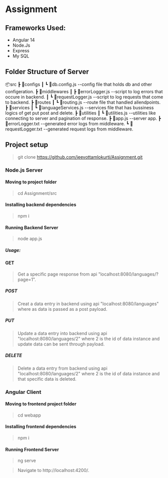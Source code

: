 # Assignment
## Frameworks Used:
- Angular 14
- Node.Js
- Express
- My SQL

## Folder Structure of Server


📦src
 ┣ 📂configs
 ┃ ┗ 📜db.config.js         --config file that holds db and other configeration.
 ┣ 📂middlewares
 ┃ ┣ 📜errorLogger.js       --script to log errors that occure in backend.
 ┃ ┗ 📜requestLogger.js     --script to log requests that come to backend.
 ┣ 📂routes
 ┃ ┗ 📜routing.js           --route file that handled allendpoints.
 ┣ 📂services
 ┃ ┗ 📜languageServices.js  --services file that has bussiness logics of get put post and delete.
 ┣ 📂utilities
 ┃ ┗ 📜utilities.js         --utilities like connecting to server and pagination of response.
 ┣ 📜app.js                 --server app.
 ┣ 📜errorLogger.txt        --generated error logs from middleware.
 ┗ 📜requestLogger.txt      --generated request logs from middleware.


## Project setup
> git clone https://github.com/jeevottamlokurti/Assignment.git
### Node.js Server

#### Moving to project folder
> cd Assignment/src

#### Installing backend dependencies
> npm i

#### Running Backend Server
> node app.js

##### Usage:
#### GET
> Get a specific page response from api "localhost:8080/languages/?page=1".
##### POST
> Creat a data entry in backend using api "localhost:8080/languages" where as data is passed as a post payload.
##### PUT
> Update a data entry into backend using api "localhost:8080/languages/2" where 2 is the id of data instance and update data can be sent through payload.
##### DELETE
> Delete a data entry from backend using api "localhost:8080/languages/2" where 2 is the id of data instance and that specific data is deleted.

### Angular Client

#### Moving to frontend project folder
> cd webapp

#### Installing frontend dependencies
> npm i

#### Running Frontend Server
>  ng serve

> Navigate to http://localhost:4200/.
